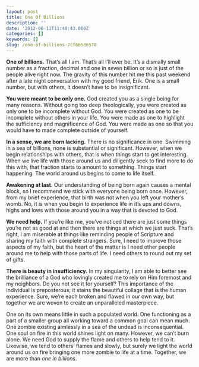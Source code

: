 ```yaml
---
layout: post
title: One Of Billions
description: ''
date: '2012-06-11T11:40:43.000Z'
categories: []
keywords: []
slug: /one-of-billions-7cf6b536578
---
```


**One of billions.** That’s all I am. That’s all I’ll ever be. It’s a dismally small number as a fraction, decimal and one in seven billion or so is just of the people alive right now. The gravity of this number hit me this past weekend after a late night conversation with my good friend, Erik. One is a small number, but with others, it doesn’t have to be insignificant.

**You were meant to be only one.** God created you as a single being for many reasons. Without going too deep theologically, you were created as only one to be incomplete without God. You were created as one to be incomplete without others in your life. You were made as one to highlight the sufficiency and magnificence of God. You were made as one so that you would have to made complete outside of yourself.

**In a sense, we are born lacking.** There is no significance in one. Swimming in a sea of billions, none is substantial or significant. However, when we begin relationships with others, that is when things start to get interesting. When we live life with those around us and diligently seek to find more to do this with, that fraction starts to amount to something. Things start happening. The world around us begins to come to life itself.

**Awakening at last.** Our understanding of being born again causes a mental block, so I recommend we stick with everyone being born once. However, from my brief experience, that birth was not when you left your mother’s womb. No, it is when you begin to experience life in it’s ups and downs, highs and lows with those around you in a way that is devoted to God.

**We need help.** If you’re like me, you’ve noticed there are just some things you’re not as good at and then there are things at which we just suck. That’s right, I am miserable at things like reminding people of Scripture and sharing my faith with complete strangers. Sure, I need to improve those aspects of my faith, but the heart of the matter is I need other people around me to help with those parts of life. I need others to round out my set of gifts.

**There is beauty in insufficiency.** In my singularity, I am able to better see the brilliance of a God who lovingly created me to rely on Him foremost and my neighbors. Do you not see it for yourself? This importance of the individual is preposterous; it stains the beautiful collage that is the human experience. Sure, we’re each broken and flawed in our own way, but together we are woven to create an unparalleled masterpiece.

One on its own means little in such a populated world. One functioning as a part of a smaller group all working toward a common goal can mean much. One zombie existing aimlessly in a sea of the undead is inconsequential. One soul on fire in this world shines light on many. However, we can’t burn alone. We need God to supply the flame and others to help tend to it. Likewise, we tend to others’ flames and slowly, but surely we light the world around us on fire bringing one more zombie to life at a time. Together, we are more than _one in billions_.